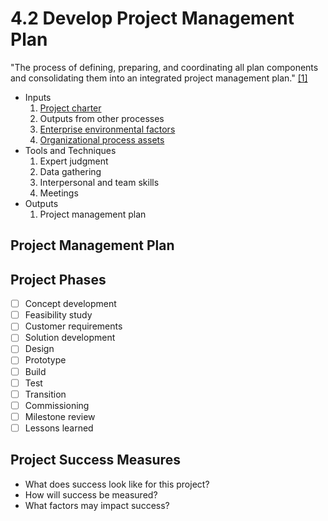 # 4.2 Develop Project Management Plan

"The process of defining, preparing, and coordinating all plan components and
consolidating them into an integrated project management plan."
[[1]](../home.md#references)

- Inputs
  1. [Project charter](../04-integration/4.1-develop-project-charter.md)
  2. Outputs from other processes
  3. [Enterprise environmental factors](../01-business-and-environment/01-enterprise-environmental-factors.md)
  4. [Organizational process assets](../01-business-and-environment/03-organizational-process-assets.md)
- Tools and Techniques
  1. Expert judgment
  2. Data gathering
  3. Interpersonal and team skills
  4. Meetings
- Outputs
  1. Project management plan

## Project Management Plan

## Project Phases

- [ ] Concept development
- [ ] Feasibility study
- [ ] Customer requirements
- [ ] Solution development
- [ ] Design
- [ ] Prototype
- [ ] Build
- [ ] Test
- [ ] Transition
- [ ] Commissioning
- [ ] Milestone review
- [ ] Lessons learned

## Project Success Measures

- What does success look like for this project?
- How will success be measured?
- What factors may impact success?
